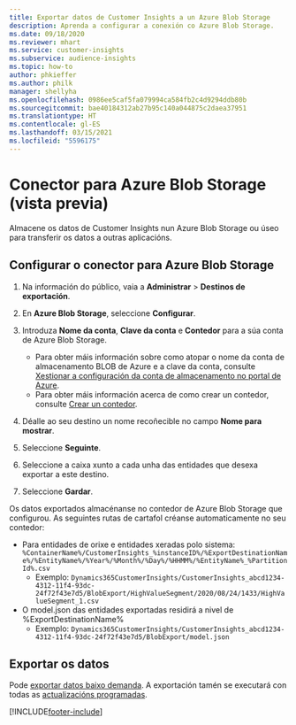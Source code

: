 ```yaml
---
title: Exportar datos de Customer Insights a un Azure Blob Storage
description: Aprenda a configurar a conexión co Azure Blob Storage.
ms.date: 09/18/2020
ms.reviewer: mhart
ms.service: customer-insights
ms.subservice: audience-insights
ms.topic: how-to
author: phkieffer
ms.author: philk
manager: shellyha
ms.openlocfilehash: 0986ee5caf5fa079994ca584fb2c4d9294ddb80b
ms.sourcegitcommit: bae40184312ab27b95c140a044875c2daea37951
ms.translationtype: HT
ms.contentlocale: gl-ES
ms.lasthandoff: 03/15/2021
ms.locfileid: "5596175"
---
```

# <a name="connector-for-azure-blob-storage-preview"></a>Conector para Azure Blob Storage (vista previa)

Almacene os datos de Customer Insights nun Azure Blob Storage ou úseo para transferir os datos a outras aplicacións.

## <a name="configure-the-connector-for-azure-blob-storage"></a>Configurar o conector para Azure Blob Storage

1. Na información do público, vaia a **Administrar** > **Destinos de exportación**.

1. En **Azure Blob Storage**, seleccione **Configurar**.

1. Introduza **Nome da conta**, **Clave da conta** e **Contedor** para a súa conta de Azure Blob Storage.
    - Para obter máis información sobre como atopar o nome da conta de almacenamento BLOB de Azure e a clave da conta, consulte [Xestionar a configuración da conta de almacenamento no portal de Azure](/azure/storage/common/storage-account-manage).
    - Para obter máis información acerca de como crear un contedor, consulte [Crear un contedor](/azure/storage/blobs/storage-quickstart-blobs-portal#create-a-container).

1. Déalle ao seu destino un nome recoñecible no campo **Nome para mostrar**.

1. Seleccione **Seguinte**.

1. Seleccione a caixa xunto a cada unha das entidades que desexa exportar a este destino.

1. Seleccione **Gardar**.

Os datos exportados almacénanse no contedor de Azure Blob Storage que configurou. As seguintes rutas de cartafol créanse automaticamente no seu contedor:

- Para entidades de orixe e entidades xeradas polo sistema: `%ContainerName%/CustomerInsights_%instanceID%/%ExportDestinationName%/%EntityName%/%Year%/%Month%/%Day%/%HHMM%/%EntityName%_%PartitionId%.csv`
  - Exemplo: `Dynamics365CustomerInsights/CustomerInsights_abcd1234-4312-11f4-93dc-24f72f43e7d5/BlobExport/HighValueSegment/2020/08/24/1433/HighValueSegment_1.csv`
- O model.json das entidades exportadas residirá a nivel de %ExportDestinationName%
  - Exemplo: `Dynamics365CustomerInsights/CustomerInsights_abcd1234-4312-11f4-93dc-24f72f43e7d5/BlobExport/model.json`

## <a name="export-the-data"></a>Exportar os datos

Pode [exportar datos baixo demanda](export-destinations.md#export-data-on-demand). A exportación tamén se executará con todas as [actualizacións programadas](system.md#schedule-tab).


[!INCLUDE[footer-include](../includes/footer-banner.md)]